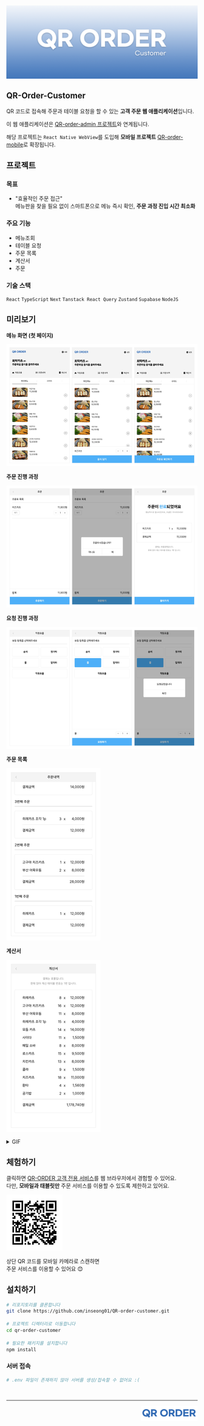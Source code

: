 ![qr-order-customer-img](./docs/src/img/qr-order-customer.png)

## QR-Order-Customer
QR 코드로 접속해 주문과 테이블 요청을 할 수 있는 **고객 주문 웹 애플리케이션**입니다.

이 웹 애플리케이션은 [QR-order-admin 프로젝트](https://github.com/inseong01/QR-order-admin)와 연계됩니다.

해당 프로젝트는 `React Native WebView`를 도입해 **모바일 프로젝트** [QR-order-mobile](https://github.com/inseong01/QR-order-mobile)로 확장됩니다.

## 프로젝트
### 목표
-  "효율적인 주문 접근"    
    메뉴판을 찾을 필요 없이 스마트폰으로 메뉴 즉시 확인, **주문 과정 진입 시간 최소화**

### 주요 기능 
- 메뉴조회   
- 테이블 요청   
- 주문 목록    
- 계산서
- 주문

### 기술 스택
`React` `TypeScript` `Next` `Tanstack React Query` `Zustand` `Supabase` `NodeJS`

## 미리보기
**메뉴 화면 (첫 페이지)**

![메뉴 화면 (첫 페이지)](./docs/src/img/1-menu.png)

**주문 진행 과정**

![주문 진행 과정](./docs/src/img/2-order.png)

**요청 진행 과정**

![요청 진행 과정](./docs/src/img/3-request.png)

**주문 목록**

![주문 목록](./docs/src/img/4-orderList.png)

**계산서**

![계산서](./docs/src/img/5-bill.png)

<details>
  <summary>GIF</summary>

**매뉴 탐색**

![](./docs/src/gif/menu-1-search.gif)

**메뉴 주문**

![](./docs/src/gif/menu-2-pick%20check%20order.gif)

**직원 요청**

![](./docs/src/gif/call-3-list.gif)

**주문목록 확인**

![](./docs/src/gif/order-4-list.gif)

**계산서 확인**

![](./docs/src/gif/bill-5.gif)

</details>

## 체험하기

클릭하면 [QR-ORDER 고객 전용 서비스](https://qr-order-client.vercel.app/table/2)를 
웹 브라우저에서 경험할 수 있어요.    
다만, **모바일과 태블릿만** 주문 서비스를 이용할 수 있도록 제한하고 있어요.

![](./docs/src/img/table-2-QRcode.png)

상단 QR 코드를 모바일 카메라로 스캔하면   
주문 서비스를 이용할 수 있어요 😊   

## 설치하기
```bash
# 리포지토리를 클론합니다
git clone https://github.com/inseong01/QR-order-customer.git

# 프로젝트 디렉터리로 이동합니다
cd qr-order-customer

# 필요한 패키지를 설치합니다
npm install
```

### 서버 접속
```bash
# .env 파일이 존재하지 않아 서버를 생성/접속할 수 없어요 :(
```

<br />

---

<img src="./docs/src/img/qr-order-logo.png" width="150px" align="right" />